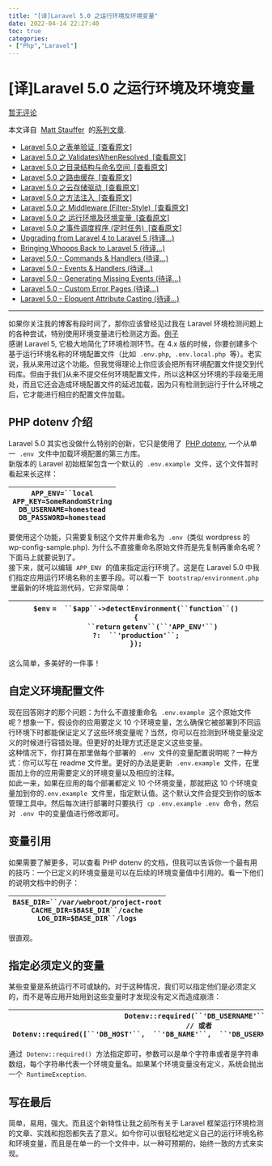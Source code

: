 ```yaml
---
title: "[译]Laravel 5.0 之运行环境及环境变量"
date: 2022-04-14 22:27:40
toc: true
categories:
- ["Php","Laravel"]
---
```


# [译]Laravel 5.0 之运行环境及环境变量
[暂无评论](http://www.ofcss.com/2015/02/22/laravel-5-environment-detection-and-environment-variables.html#respond)

本文译自  [Matt Stauffer](http://mattstauffer.co/)  的[系列文章](http://mattstauffer.co/tags/laravel+5).

- [Laravel 5.0 之表单验证](http://www.ofcss.com/2015/02/10/laravel-5-form-requests.html)[  [查看原文]](http://mattstauffer.co/blog/laravel-5.0-form-requests)
- [Laravel 5.0 之 ValidatesWhenResolved](http://www.ofcss.com/2015/02/11/laravel-5-validateswhenresolved.html)[  [查看原文]](http://mattstauffer.co/blog/laravel-5.0-validateswhenresolved)
- [Laravel 5.0 之目录结构与命名空间](http://www.ofcss.com/2015/02/12/laravel-5-directory-structure-and-namespace.html)[  [查看原文]](http://mattstauffer.co/blog/laravel-5.0-directory-structure-and-namespace)
- [Laravel 5.0 之路由缓存](http://www.ofcss.com/2015/02/12/laravel-6-route-caching.html)[  [查看原文]](http://mattstauffer.co/blog/laravel-5.0-route-caching)
- [Laravel 5.0 之云存储驱动](http://www.ofcss.com/2015/02/13/laravel-5-cloud-file-drivers.html)[  [查看原文]](http://mattstauffer.co/blog/laravel-5.0-cloud-file-drivers)
- [Laravel 5.0 之方法注入](http://www.ofcss.com/2015/02/15/laravel-5-method-injection.html)[  [查看原文]](http://mattstauffer.co/blog/laravel-5.0-method-injection)
- [Laravel 5.0 之 Middleware (Filter-Style)](http://www.ofcss.com/2015/02/21/laravel-5-middleware-filter-style.html)[  [查看原文]](http://mattstauffer.co/blog/laravel-5.0-middleware-filter-style)
- [Laravel 5.0 之 运行环境及环境变量](http://www.ofcss.com/2015/02/22/laravel-5-environment-detection-and-environment-variables.html)[  [查看原文]](http://mattstauffer.co/blog/laravel-5.0-environment-detection-and-environment-variables)
- [Laravel 5.0 之事件调度程序 (定时任务)](http://www.ofcss.com/2015/02/22/laravel-5-event-scheduling.html)[  [查看原文]](http://mattstauffer.co/blog/laravel-5.0-event-scheduling)
- [Upgrading from Laravel 4 to Laravel 5 (待译...)](http://mattstauffer.co/blog/upgrading-from-laravel-4-to-laravel-5)
- [Bringing Whoops Back to Laravel 5 (待译...)](http://mattstauffer.co/blog/bringing-whoops-back-to-laravel-5)
- [Laravel 5.0 - Commands & Handlers (待译...)](http://mattstauffer.co/blog/laravel-5.0-commands-and-handlers)
- [Laravel 5.0 - Events & Handlers (待译...)](http://mattstauffer.co/blog/laravel-5.0-events-and-handlers)
- [Laravel 5.0 - Generating Missing Events (待译...)](http://mattstauffer.co/blog/laravel-5.0-generating-missing-events)
- [Laravel 5.0 - Custom Error Pages (待译...)](http://mattstauffer.co/blog/laravel-5.0-custom-error-pages)
- [Laravel 5.0 - Eloquent Attribute Casting (待译...)](http://mattstauffer.co/blog/laravel-5.0-eloquent-attribute-casting)

---

如果你关注我的博客有段时间了，那你应该曾经见过我在 Laravel 环境检测问题上的各种尝试，特别使用环境变量进行检测这方面。[例子](http://mattstauffer.co/blog/laravel-forge-using-environment-variables-for-environment-detection)<br />感谢 Laravel 5, 它极大地简化了环境检测环节。在 4.x 版的时候，你要创建多个基于运行环境名称的环境配置文件（比如  `.env.php`,  `.env.local.php`  等）。老实说，我从来用过这个功能。但我觉得理论上你应该会把所有环境配置文件提交到代码库。但由于我们从来不提交任何环境配置文件，所以这种区分环境的手段毫无用处，而且它还会造成环境配置文件的延迟加载，因为只有检测到运行于什么环境之后，它才能进行相应的配置文件加载。


## PHP dotenv 介绍
Laravel 5.0 其实也没做什么特别的创新，它只是使用了  [PHP dotenv](https://github.com/vlucas/phpdotenv), 一个从单一  `.env`  文件中加载环境配置的第三方库。<br />新版本的 Laravel 初始框架包含一个默认的  `.env.example`  文件，这个文件暂时看起来长这样：

| `APP_ENV=``local`<br />`APP_KEY=SomeRandomString`<br />`DB_USERNAME=homestead`<br />`DB_PASSWORD=homestead` |
| --- |

要使用这个功能，只需要复制这个文件并重命名为  `.env`  (类似 wordpress 的 wp-config-sample.php). 为什么不直接重命名原始文件而是先复制再重命名呢？下面马上就要说到了。<br />接下来，就可以编辑  `APP_ENV`  的值来指定运行环境了。这是在 Laravel 5.0 中我们指定应用运行环境名称的主要手段。可以看一下  `bootstrap/environment.php`  里最新的环境监测代码，它非常简单：

| `$env` `=  ``$app``->detectEnvironment(``function``()`<br />`{`<br />`        ``return` `getenv``(``'APP_ENV'``) ?:  ``'production'``;`<br />`});` |
| --- |

这么简单，多美好的一件事！

## 自定义环境配置文件
现在回答刚才的那个问题：为什么不直接重命名  `.env.example`  这个原始文件呢？想象一下，假设你的应用要定义 10 个环境变量，怎么确保它被部署到不同运行环境下时都能保证定义了这些环境变量呢？当然，你可以在捡测到环境变量没定义的时候进行容错处理。但更好的处理方式还是定义这些变量。<br />这种情况下，你打算在那里做每个部署的  `.env`  文件的变量配置说明呢？一种方式：你可以写在 readme 文件里。更好的办法是更新  `.env.example`  文件，在里面加上你的应用需要定义的环境变量以及相应的注释。<br />如此一来，如果在应用的每个部署都定义 10 个环境变量，那就把这 10 个环境变量加到你的`.env.example`  文件里，指定默认值。这个默认文件会提交到你的版本管理工具中。然后每次进行部署时只要执行  `cp .env.example .env`  命令，然后对  `.env`  中的变量值进行修改即可。

## 变量引用
如果需要了解更多，可以查看 PHP dotenv 的文档，但我可以告诉你一个最有用的技巧：一个已定义的环境变量是可以在后续的环境变量值中引用的。看一下他们的说明文档中的例子：

| `BASE_DIR=``/var/webroot/project-root`<br />`CACHE_DIR=$BASE_DIR``/cache`<br />`LOG_DIR=$BASE_DIR``/logs` |
| --- |

很直观。

## 指定必须定义的变量
某些变量是系统运行不可或缺的。对于这种情况，我们可以指定他们是必须定义的，而不是等应用开始用到这些变量时才发现没有定义而造成崩溃：

| `Dotenv::required(``'DB_USERNAME'``);`<br />`// 或者`<br />`Dotenv::required([``'DB_HOST'``,  ``'DB_NAME'``,  ``'DB_USERNAME'``,  ``'DB_PASSWORD'``]);` |
| --- |

通过  `Dotenv::required()`  方法指定即可，参数可以是单个字符串或者是字符串数组，每个字符串代表一个环境变量名。如果某个环境变量没有定义，系统会抛出一个  `RuntimeException`.

## 写在最后
简单，易用，强大。而且这个新特性让我之前所有关于 Laravel 框架运行环境检测的文章、实践和抱怨都失去了意义。如今你可以很轻松地定义自己的运行环境名称和环境变量，而且是在单一的一个文件中，以一种可预期的，始终一致的方式来实现。


